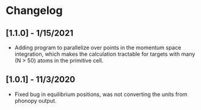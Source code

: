 # Changelog

## [1.1.0] - 1/15/2021

- Adding program to parallelize over points in the momentum space integration, which makes the calculation tractable for targets with many (N > 50) atoms in the primitive cell.

## [1.0.1] - 11/3/2020

- Fixed bug in equilibrium positions, was not converting the units from phonopy output.
